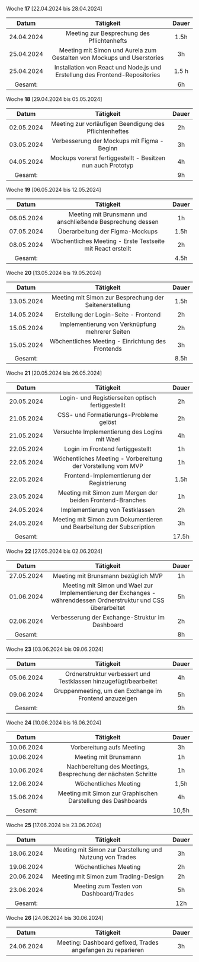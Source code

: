 Woche **17** [22.04.2024 bis 28.04.2024]

| **Datum**      | **Tätigkeit** | **Dauer** |
| :------------: | :-----------: | :-------: |
| 24.04.2024     | Meeting zur Besprechung des Pflichtenhefts | 1.5h |
| 25.04.2024     | Meeting mit Simon und Aurela zum Gestalten von Mockups und Userstories | 3h |
| 25.04.2024     | Installation von React und Node.js und Erstellung des Frontend-Repositories | 1.5 h |
| Gesamt:        | | 6h |

Woche **18** [29.04.2024 bis 05.05.2024]

| **Datum**      | **Tätigkeit** | **Dauer** |
| :------------: | :-----------: | :-------: |
| 02.05.2024 | Meeting zur vorläufigen Beendigung des Pflichtenheftes | 2h |
| 03.05.2024 | Verbesserung der Mockups mit Figma - Beginn | 3h |
| 04.05.2024 | Mockups vorerst fertiggestellt - Besitzen nun auch Prototyp | 4h |
| Gesamt: | | 9h |

Woche **19** [06.05.2024 bis 12.05.2024]

| **Datum**      | **Tätigkeit** | **Dauer** |
| :------------: | :-----------: | :-------: |
| 06.05.2024 | Meeting mit Brunsmann und anschließende Besprechung dessen | 1h |
| 07.05.2024 | Überarbeitung der Figma-Mockups | 1.5h |
| 08.05.2024 | Wöchentliches Meeting - Erste Testseite mit React erstellt | 2h |
| Gesamt: | | 4.5h |

Woche **20** [13.05.2024 bis 19.05.2024]

| **Datum**      | **Tätigkeit** | **Dauer** |
| :------------: | :-----------: | :-------: |
| 13.05.2024 | Meeting mit Simon zur Besprechung der Seitenerstellung | 1.5h |
| 14.05.2024 | Erstellung der Login-Seite - Frontend | 2h |
| 15.05.2024 | Implementierung von Verknüpfung mehrerer Seiten | 2h |
| 15.05.2024 | Wöchentliches Meeting - Einrichtung des Frontends | 3h |
| Gesamt: | | 8.5h |

Woche **21** [20.05.2024 bis 26.05.2024]

| **Datum**      | **Tätigkeit** | **Dauer** |
| :------------: | :-----------: | :-------: |
| 20.05.2024 | Login- und Registierseiten optisch fertiggestellt | 2h |
| 21.05.2024 | CSS- und Formatierungs-Probleme gelöst | 2h |
| 21.05.2024 | Versuchte Implementierung des Logins mit Wael | 4h |
| 22.05.2024 | Login im Frontend fertiggestellt | 1h |
| 22.05.2024 | Wöchentliches Meeting - Vorbereitung der Vorstellung vom MVP | 1h |
| 22.05.2024 | Frontend-Implementierung der Registrierung | 1.5h |
| 23.05.2024 | Meeting mit Simon zum Mergen der beiden Frontend-Branches | 1h |
| 24.05.2024 | Implementierung von Testklassen | 2h |
| 24.05.2024 | Meeting mit Simon zum Dokumentieren und Bearbeitung der Subscription | 3h |
| Gesamt: | | 17.5h |

Woche **22** [27.05.2024 bis 02.06.2024]

| **Datum**      | **Tätigkeit** | **Dauer** |
| :------------: | :-----------: | :-------: |
| 27.05.2024 | Meeting mit Brunsmann bezüglich MVP | 1h |
| 01.06.2024 | Meeting mit Simon und Wael zur Implementierung der Exchanges - währenddessen Ordnerstruktur und CSS überarbeitet | 5h |
| 02.06.2024 | Verbesserung der Exchange-Struktur im Dashboard | 2h |
| Gesamt: | | 8h |

Woche **23** [03.06.2024 bis 09.06.2024]

| **Datum**      | **Tätigkeit** | **Dauer** |
| :------------: | :-----------: | :-------: |
| 05.06.2024 | Ordnerstruktur verbessert und Testklassen hinzugefügt/bearbeitet | 4h |
| 09.06.2024 | Gruppenmeeting, um den Exchange im Frontend anzuzeigen | 5h |
| Gesamt: | | 9h |

Woche **24** [10.06.2024 bis 16.06.2024]

| **Datum**      | **Tätigkeit** | **Dauer** |
| :------------: | :-----------: | :-------: |
| 10.06.2024 | Vorbereitung aufs Meeting | 3h |
| 10.06.2024 | Meeting mit Brunsmann | 1h |
| 10.06.2024 | Nachbereitung des Meetings, Besprechung der nächsten Schritte | 1h |
| 12.06.2024 | Wöchentliches Meeting | 1,5h |
| 15.06.2024 | Meeting mit Simon zur Graphischen Darstellung des Dashboards | 4h |
| Gesamt: | | 10,5h |

Woche **25** [17.06.2024 bis 23.06.2024]

| **Datum**      | **Tätigkeit** | **Dauer** |
| :------------: | :-----------: | :-------: |
| 18.06.2024 | Meeting mit Simon zur Darstellung und Nutzung von Trades | 3h |
| 19.06.2024 | Wöchentliches Meeting | 2h |
| 20.06.2024 | Meeting mit Simon zum Trading-Design | 2h |
| 23.06.2024 | Meeting zum Testen von Dashboard/Trades | 5h |
| Gesamt: | | 12h |

Woche **26** [24.06.2024 bis 30.06.2024]

| **Datum**      | **Tätigkeit** | **Dauer** |
| :------------: | :-----------: | :-------: |
| 24.06.2024 | Meeting: Dashboard gefixed, Trades angefangen zu reparieren | 3h |

